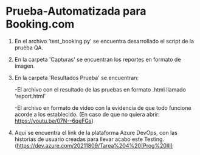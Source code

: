 # Prueba-Automatizada para Booking.com

1. En el archivo 'test_booking.py' se encuentra desarrollado el script de la prueba QA.

2. En la carpeta 'Capturas' se encuentran los reportes en formato de imagen.

3. En la carpeta 'Resultados Prueba' se encuentran:

    -El archivo con el resultado de las pruebas en formato .html llamado 'report.html'
    
    -El archivo en formato de video con la evidencia de que todo funcione acorde a los establecido.
    (En caso de que no quiera abrir: https://youtu.be/07N--6qeFGs)
    
4. Aquí se encuentra el link de la plataforma Azure DevOps, con las historias de usuario creadas para llevar acabo este Testing. 
(https://dev.azure.com/20211809/Tarea%204%20(Prog%20III)
